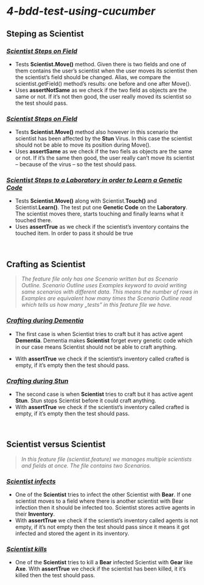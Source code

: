 # ***4-bdd-test-using-cucumber***

## **Steping as Scientist**

### <u>*Scientist Steps on Field*</u>
- Tests **Scientist.Move()** method. Given there is two fields and one of them contains the user’s scientist when  the  user  moves  its  scientist  then  the  scientist’s  field  should  be  changed.  Alias,  we  compare  the  scientist.getField() method’s results: one before and one after Move().
- Uses **assertNotSame** as we check if the two field as objects are the same or not. If it’s not then good, the user really moved its scientist so the test should pass.


### <u>*Scientist Steps on Field*</u>
- Tests **Scientist.Move()**  method  also  however  in  this  scenario  the  scientist  has  been  affected  by  the  **Stun** Virus. In this case the scientist should not be able to move its position during Move().
- Uses **assertSame** as we check if the two fiels as objects are the same or not. If it’s the same then good, the user really can’t move its scientist – because of the virus – so the test should pass.

### <u>*Scientist Steps to a Laboratory in order to Learn a Genetic Code*</u>
- Tests **Scientist.Move()** along with Scientist.**Touch()** and Scientist.**Learn()**. The test put one **Genetic Code** on the **Laboratory**. The scientist moves there, starts touching and finally learns what it touched there.
- Uses **assertTrue** as we check if the scientist’s inventory contains the touched item. In order to pass it should be true

<br>

## **Crafting as Scientist**
> *The feature file only has one Scenario written but as Scenario Outline. Scenario Outline uses Examples keyword  to  avoid  writing  same  scenarios  with  different  data.  This  means  the  number  of  rows  in  Examples are equivalent how many times the Scenario Outline read which tells us how many „tests” in this feature file we have.*

### <u>*Crafting during Dementia*</u>
* The  first  case  is  when  Scientist  tries  to  craft  but  it  has  active  agent  **Dementia**.  Dementia  makes  **Scientist**  forget  every  genetic  code  which  in  our  case  means  Scientist  should  not  be  able  to  craft  anything.
- With **assertTrue** we check if the scientist’s inventory called crafted is empty, if it’s empty then the test should pass.

### <u>*Crafting during Stun*</u>
- The second case is when **Scientist** tries to craft but it has active agent **Stun**. Stun stops Scientist before it could craft anything.
- With **assertTrue** we check if the scientist’s inventory called crafted is empty, if it’s empty then the test should pass.

<br>

## **Scientist versus Scientist**
> *In this feature file (scientist.feature) we manages multiple scientists and fields at once. The file contains two Scenarios.*

### <u>*Scientist infects*</u>
- One of the **Scientist** tries to infect the other Scientist with **Bear**. If one scientist moves to a field where there is another scientist with Bear infection then it should be infected too. Scientist stores active agents in their **Inventory**.
- With **assertTrue** we check if the scientist’s inventory called agents is not empty, if it’s not empty then the test should pass since it means it got infected and stored the agent in its inventory.

### <u>*Scientist kills*</u>
- One of the **Scientist** tries to kill a **Bear** infected Scientist with **Gear** like **Axe**. With **assertTrue** we check if the scientist has been killed, it it’s killed then the test should pass.
